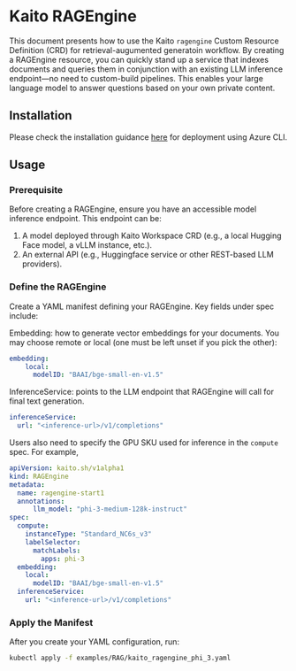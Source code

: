 # Kaito RAGEngine

This document presents how to use the Kaito `ragengine` Custom Resource Definition (CRD) for retrieval-augumented generatoin workflow. By creating a RAGEngine resource, you can quickly stand up a service that indexes documents and queries them in conjunction with an existing LLM inference endpoint—no need to custom-build pipelines. This enables your large language model to answer questions based on your own private content.

## Installation

Please check the installation guidance [here](./docs/RAGEngine-installation.md) for deployment using Azure CLI.

## Usage

### Prerequisite
Before creating a RAGEngine, ensure you have an accessible model inference endpoint. This endpoint can be:

1.	A model deployed through Kaito Workspace CRD (e.g., a local Hugging Face model, a vLLM instance, etc.).
2.	An external API (e.g., Huggingface service or other REST-based LLM providers).

### Define the RAGEngine
Create a YAML manifest defining your RAGEngine. Key fields under spec include:

Embedding: how to generate vector embeddings for your documents. You may choose remote or local (one must be left unset if you pick the other):

```yaml
embedding:  
    local:
      modelID: "BAAI/bge-small-en-v1.5" 
```

InferenceService: points to the LLM endpoint that RAGEngine will call for final text generation.

```yaml
inferenceService:
  url: "<inference-url>/v1/completions"
```


Users also need to specify the GPU SKU used for inference in the `compute` spec. For example,

```yaml
apiVersion: kaito.sh/v1alpha1
kind: RAGEngine
metadata:
  name: ragengine-start1
  annotations:
      llm_model: "phi-3-medium-128k-instruct"
spec:
  compute:
    instanceType: "Standard_NC6s_v3"  
    labelSelector:
      matchLabels:
        apps: phi-3
  embedding:  
    local:
      modelID: "BAAI/bge-small-en-v1.5"       
  inferenceService:  
    url: "<inference-url>/v1/completions" 
```

### Apply the Manifest
After you create your YAML configuration, run:
```sh
kubectl apply -f examples/RAG/kaito_ragengine_phi_3.yaml
```

